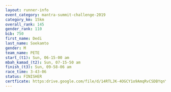 ```yaml
---
layout: runner-info 
event_category: mantra-summit-challenge-2019 
category_km: 15km 
overall_rank: 145
gender_rank: 110
bib: 750
first_name: Dedi
last_name: Soekamto
gender: M
team_name: PETE
start_(t1): Sun, 06-15-00 am
mbah_kamad_(t2): Sun, 07-15-50 am
finish_(t3): Sun, 09-58-06 am
race_time: 3-43-06
status: FINISHER
certficate: https:drive.google.com/file/d/14RTLJK-4OGCY1o9AmqRvCSDBYqnYJ80r/view?usp=sharing
---
```

